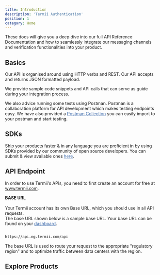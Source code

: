 ```yaml
---
title: Introduction
description: 'Termii Authentication'
position: 1
category: Home
---
```


These docs will give you a deep dive into our full API Reference Documentation and how to seamlessly integrate our messaging channels and verification functionalities into your product.

## Basics
Our API is organised around using HTTP verbs and REST. Our API  accepts and returns JSON formatted payload.

We provide sample code snippets and API calls that can serve as guide during your integration process.

We also advice running some tests using Postman. Postman is a collaboration platform for API development which makes testing endpoints easy. We have also provided a <a style="cursor:pointer; text-decoration:underline; color:#406DAD" href="https://termii.s3.us-west-1.amazonaws.com/upload/files/75963Z65FmbjqAohATnC.json" download="termii_postman_collection.json">Postman Collection</a> you can easily import to your postman and start testing.

## SDKs
Ship your products faster & in any language you are proficient in by using SDKs provided by our community of open source developers. You can submit & view available ones <a style="cursor:pointer; text-decoration:underline; color:#406DAD"  href="https://developers.termii.com/community-sdks">here</a>.

## API Endpoint

In order to use Termii's APIs, you need to first create an account for free at <a class="link">www.termii.com</a>. 

<b>BASE URL</b>
<br>
<br>
Your Termii account has its own Base URL, which you should use in all API requests.  
The base URL shown below is a sample base URL. Your base URL can be found on your <a style="cursor:pointer; text-decoration:underline; color:#406DAD"  href="https://accounts.termii.com/#/" target ="_blank">dashboard<a/>.
 <code-block active>

  ```bash

 https://api.ng.termii.com/api
  ```
The base URL is used to route your request to the appropriate "regulatory region" and to optimize traffic between data centers with the region.
  </code-block>


  
## Explore Products

<quickNavigation-card></quick-navigation-card>
